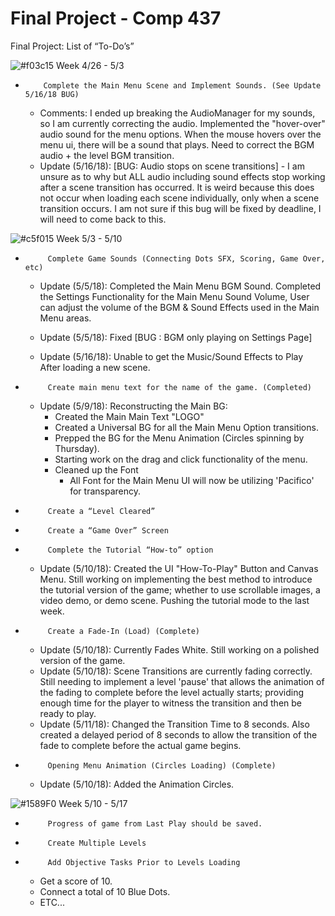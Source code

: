 # Final Project - Comp 437

Final Project: List of “To-Do’s”


![#f03c15](https://placehold.it/15/f03c15/000000?text=+)  Week 4/26 - 5/3
-         Complete the Main Menu Scene and Implement Sounds. (See Update 5/16/18 BUG)

  - Comments: I ended up breaking the AudioManager for my sounds, so I am currently correcting the audio. Implemented the "hover-over" audio sound for the menu options. When the mouse hovers over the menu ui, there will be a sound that plays. Need to correct the BGM audio + the level BGM transition.
  - Update (5/16/18): [BUG: Audio stops on scene transitions] - I am unsure as to why but ALL audio including sound effects stop working after a scene transition has occurred. It is weird because this does not occur when loading each scene individually, only when a scene transition occurs. I am not sure if this bug will be fixed by deadline, I will need to come back to this.

![#c5f015](https://placehold.it/15/c5f015/000000?text=+)  Week 5/3 - 5/10

-          Complete Game Sounds (Connecting Dots SFX, Scoring, Game Over, etc)
  - Update (5/5/18): Completed the Main Menu BGM Sound. Completed the Settings Functionality for the Main Menu Sound Volume,  User can adjust the volume of the BGM & Sound Effects used in the Main Menu areas. 
  
  - Update (5/5/18): Fixed [BUG : BGM only playing on Settings Page]
  - Update (5/16/18): Unable to get the Music/Sound Effects to Play After loading a new scene.
  

-          Create main menu text for the name of the game. (Completed)

  - Update (5/9/18): Reconstructing the Main BG:
    - Created the Main Main Text "LOGO"
    - Created a Universal BG for all the Main Menu Option transitions.
    - Prepped the BG for the Menu Animation (Circles spinning by Thursday).
    - Starting work on the drag and click functionality of the menu.
    - Cleaned up the Font
      - All Font for the Main Menu UI will now be utilizing 'Pacifico' for transparency.
      

-          Create a “Level Cleared” 

-          Create a “Game Over” Screen

-          Complete the Tutorial “How-to” option
  - Update (5/10/18): Created the UI "How-To-Play" Button and Canvas Menu. Still working on implementing the best method to introduce the tutorial version of the game; whether to use scrollable images, a video demo, or demo scene. Pushing the tutorial mode to the last week.

-          Create a Fade-In (Load) (Complete)
  - Update (5/10/18): Currently Fades White. Still working on a polished version of the game.
  - Update (5/10/18): Scene Transitions are currently fading correctly. Still needing to implement a level 'pause' that allows the animation of the fading to complete before the level actually starts; providing enough time for the player to witness the transition and then be ready to play.
  - Update (5/11/18): Changed the Transition Time to 8 seconds. Also created a delayed period of 8 seconds to allow the transition of the fade to complete before the actual game begins. 

-          Opening Menu Animation (Circles Loading) (Complete)
  - Update (5/10/18): Added the Animation Circles. 


![#1589F0](https://placehold.it/15/1589F0/000000?text=+)  Week 5/10 - 5/17

-          Progress of game from Last Play should be saved.

-          Create Multiple Levels
-          Add Objective Tasks Prior to Levels Loading
  - Get a score of 10.
  - Connect a total of 10 Blue Dots.
  - ETC...


